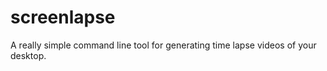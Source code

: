 screenlapse
===========

A really simple command line tool for generating time lapse videos of your desktop.
